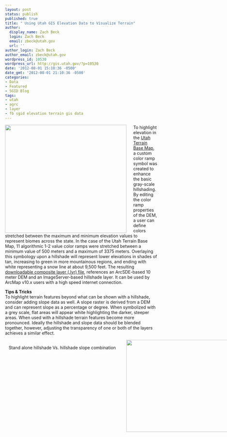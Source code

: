 ```yaml
---
layout: post
status: publish
published: true
title: " Using Utah GIS Elevation Data to Visualize Terrain"
author:
  display_name: Zach Beck
  login: Zach Beck
  email: zbeck@utah.gov
  url: ''
author_login: Zach Beck
author_email: zbeck@utah.gov
wordpress_id: 10530
wordpress_url: http://gis.utah.gov/?p=10530
date: '2012-08-01 15:10:36 -0500'
date_gmt: '2012-08-01 21:10:36 -0500'
categories:
- Data
- Featured
- SGID Blog
tags:
- utah
- agrc
- layer
- fb sgid elevation terrain gis data
---
```

<p><a href="http://gis.utah.gov/?attachment_id=10526" rel="attachment wp-att-10526"><img style="padding-right: 20px;" title="Using ArcMap color ramp symbology to provide an initutive elevation coloring" src="http://gis.utah.gov/wp-content/uploads/symbology_sml.png" alt="" width="400" height="356" align="left" /></a></p>
<p>To highlight elevation in the <a href="http://mapserv.utah.gov/cacheviewer/?map=Terrain">Utah Terrain Base Map</a>, a custom color ramp symbol was created to enhance the basic gray-scale hillshading. By editing the color ramp properties of the DEM, a user can define colors stretched between the maximum and minimum elevation values to represent biomes across the state. In the case of the Utah Terrain Base Map, 11 algorithmic 1-2 value color ramps were stretched between a minimum value of 500 meters and a maximum of 3375 meters. Overlaying this symbology upon a hillshade will represent lower elevations in shades of tan, increasing to green in more mountainous regions, and ending with white representing a snow line at about 9,500 feet. The resulting <a href="ftp://ftp.agrc.utah.gov/DEM/10meter_dem/SGID10.RASTER.DEM_10METER_Terrain.lyr">downloadable composite layer (.lyr) file</a>, references an ArcSDE-based 10 meter DEM and an ImageServer-based hillshade layer. It can be used by ArcMap v10.x users with a high speed internet connection.</p>
<p><strong>Tips &amp; Tricks</strong><br />
To highlight terrain features beyond what can be shown with a hillshade, consider adding slope data as well. A slope raster is derived from a DEM and can represent slope as a percentage or degree. When symbolized with a grey scale, flat areas will appear white highlighting the darker, steeper areas. When used with a hillshade terrain features become more pronounced. Ideally the hillshade and slope data should be blended together, however, adjusting the transparency of one or both of the layers achieves a similar effect.</p>
<div style="margin-left: auto; margin-right: auto; width: 750px;"><span><span><a href="http://gis.utah.gov/sgid-using-utah-gis-dem-data-to-visualize-terrain/bookcliffs_hillshd_sml/" rel="attachment wp-att-10615"><img style="padding-left: 20px;" title="Terrain: Hillshade + Elevation Color Ramp + Slope Emphasis, Book Cliffs Area" src="http://gis.utah.gov/wp-content/uploads/BookCliffs_slope_sml.png" alt="" width="350" height="303" align="right" /></a><span><br />
</span></span></span><center>Stand alone hillshade Vs. hillshade slope combination</center></div>
